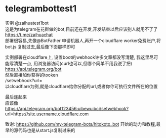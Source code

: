# telegrambottest1     
 实例 @zaihuatest1bot     
 这是为telegram在花群做的bot,目前还在开发,开发结束以后应该别人就用不了了 https://t.me/zaihuachat    
 部署很容易,先像@BotFather 申请机器人,再开一个cloudflare worker免费账户,将bot.js 复制过去,最后像下面那样即可     
    
实例部署在cloudflare上, 设置boot的webhook许多文章都没写清楚, 我这里尽可能写清楚一点, 用浏览器访问(curl也可以,但哪个简单不用我说了把)    
https://api.telegram.org/bot   
然后直接加你获得的tooken   
/setwebhook?url=    
以cloudflare为例,就是cloudflare给你分配的url,或者你你可执行文件所在的位置     
     
最后连起来   
应该像      
https://api.telegram.org/bot123456:uibewuibci/setwebhook?url=https://site.username.cloudflare.com     

致谢:
https://github.com/my-telegram-bots/hitokoto_bot    开始的动力和教程,最早的源代码也是从start.js复制过来的
